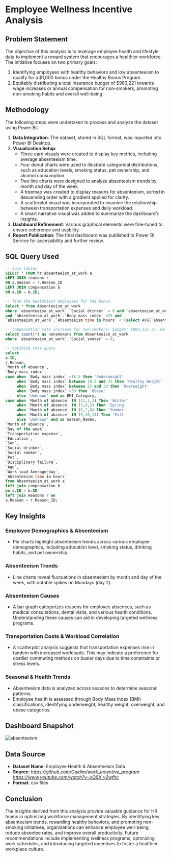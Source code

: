 # Employee Wellness Incentive Analysis

## Problem Statement
The objective of this analysis is to leverage employee health and lifestyle data to implement a reward system that encourages a healthier workforce. The initiative focuses on two primary goals:

1. Identifying employees with healthy behaviors and low absenteeism to qualify for a $1,000 bonus under the Healthy Bonus Program.
2. Equitably distributing a total insurance budget of $983,221 towards wage increases or annual compensation for non-smokers, promoting non-smoking habits and overall well-being.

## Methodology
The following steps were undertaken to process and analyze the dataset using Power BI:

1. **Data Integration**: The dataset, stored in SQL format, was imported into Power BI Desktop.
2. **Visualization Setup**:
   - Three card visuals were created to display key metrics, including average absenteeism time.
   - Four donut charts were used to illustrate categorical distributions, such as education levels, smoking status, pet ownership, and alcohol consumption.
   - Two line charts were designed to analyze absenteeism trends by month and day of the week.
   - A treemap was created to display reasons for absenteeism, sorted in descending order with a gradient applied for clarity.
   - A scatterplot visual was incorporated to examine the relationship between transportation expenses and daily workload.
   - A smart narrative visual was added to summarize the dashboard’s insights.
3. **Dashboard Refinement**: Various graphical elements were fine-tuned to ensure coherence and usability.
4. **Report Publication**: The final dashboard was published to Power BI Service for accessibility and further review.

## SQL Query Used
```sql
-- Join tables
SELECT * FROM hr.absenteeism_at_work a
LEFT JOIN reasons r
ON a.Reason = r.Reason_ID
LEFT JOIN compensation b
ON a.ID = b.ID;

-- find the healthiest employees for the bonus
Select * from Absenteeism_at_work 
where `absenteeism_at_work`.`Social drinker` = 0 and `absenteeism_at_work`.`Social smoker` = 0
and `absenteeism_at_work`.`Body mass index` <25 and
`absenteeism_at_work`.`Absenteeism time in hours` < (select AVG(`absenteeism_at_work`.`Absenteeism time in hours`) from Absenteeism_at_work); 

-- compensation rate increase for non-smokers/ budget: $983,221 so .68 increase per hour/ $1,414.4 per year
select count(*) as nonsmokers from Absenteeism_at_work
where `absenteeism_at_work`.`Social smoker` = 0;

-- optimize this query
select 
a.ID,
r.Reason,
`Month of absence`,
`Body mass index`,
case when `Body mass index` <18.5 then 'Underweight'
     when `Body mass index` between 18.5 and 25 then 'Healthy Weight'
	 when `Body mass index` between 25 and 30 then 'Overweight'
	 when `Body mass index` >30 then 'Obese'
	 else 'Unknown' end as BMI_Category,
case when `Month of absence` IN (12,1,2) Then 'Winter'
     when `Month of absence` IN (3,4,5) Then 'Spring'
	 when `Month of absence` IN (6,7,8) Then 'Summer'
	 when `Month of absence` IN (9,10,11) Then 'Fall'
	 else 'Unknown' end as Season_Names,
`Month of absence`,
`Day of the week`,
`Transportation expense`,
`Education`,
`Son`,
`Social drinker`,
`Social smoker`,
`Pet`,
`Disciplinary failure`,
`Age`,
`Work load Average/day`,
`Absenteeism time in hours`
from Absenteeism_at_work a
left join compensation b
on a.ID = b.ID
left join Reasons r on
a.Reason = r.Reason_ID;
```

## Key Insights

### Employee Demographics & Absenteeism
   - Pie charts highlight absenteeism trends across various employee demographics, including education level, smoking status, drinking habits, and pet ownership.

### Absenteeism Trends
   - Line charts reveal fluctuations in absenteeism by month and day of the week, with notable spikes on Mondays (day 2).

### Absenteeism Causes
   - A bar graph categorizes reasons for employee absences, such as medical consultations, dental visits, and various health conditions. Understanding these causes can aid in developing targeted wellness programs.

### Transportation Costs & Workload Correlation
   - A scatterplot analysis suggests that transportation expenses rise in tandem with increased workloads. This may indicate a preference for costlier commuting methods on busier days due to time constraints or stress levels.

### Seasonal & Health Trends
   - Absenteeism data is analyzed across seasons to determine seasonal patterns.
   - Employee health is assessed through Body Mass Index (BMI) classifications, identifying underweight, healthy weight, overweight, and obese categories.

## Dashboard Snapshot
![absenteeism](https://github.com/user-attachments/assets/aba02fb9-188a-4b36-b5c9-f5c660d1347b)

## Data Source
- **Dataset Name**: Employee Health & Absenteeism Data
- **Source**: *https://github.com/Gaelim/work_incentive_program* *https://www.youtube.com/watch?v=oQSX_y2wfhc*
- **Format**: csv files


## Conclusion
The insights derived from this analysis provide valuable guidance for HR teams in optimizing workforce management strategies. By identifying key absenteeism trends, rewarding healthy behaviors, and promoting non-smoking initiatives, organizations can enhance employee well-being, reduce absentee rates, and improve overall productivity. Future recommendations include implementing wellness programs, optimizing work schedules, and introducing targeted incentives to foster a healthier workplace culture.

